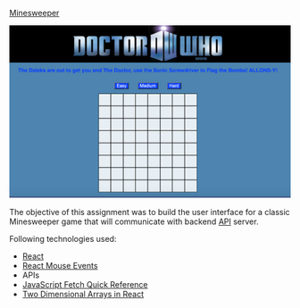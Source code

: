 [Minesweeper](https://minesweeper-mandywade.netlify.app/)

![Getting Started](Minesweeper.png)

The objective of this assignment was to build the user interface for a classic Minesweeper game that will communicate with backend [API](https://minesweeper-api.herokuapp.com/) server.

Following technologies used:

- [React](https://reactjs.org/)
- [React Mouse Events](https://reactjs.org/docs/events.html#mouse-events)
- APIs
- [JavaScript Fetch Quick Reference](https://handbook.suncoast.io/lessons/misc-quick-reference/js-fetch)
- [Two Dimensional Arrays in React](https://www.pluralsight.com/guides/display-multidimensional-array-data-in-react)
